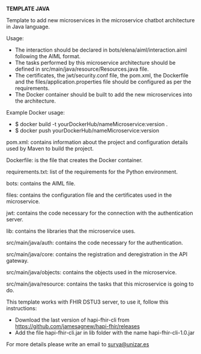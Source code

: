 **TEMPLATE JAVA**

Template to add new microservices in the microservice chatbot architecture in Java language.

Usage:

- The interaction should be declared in bots/elena/aiml/interaction.aiml following the AIML format.
- The tasks performed by this microservice architecture should be defined in src/main/java/resource/Resources.java file.
- The certificates, the jwt/security.conf file, the pom.xml, the Dockerfile and the files/application.properties file should be configured as per the requirements.
- The Docker container should be built to add the new microservices into the architecture.

Example Docker usage:

- $ docker build -t yourDockerHub/nameMicroservice:version .
- $ docker push yourDockerHub/nameMicroservice:version

pom.xml: contains information about the project and configuration details used by Maven to build the project.

Dockerfile: is the file that creates the Docker container.

requirements.txt: list of the requirements for the Python environment.

bots: contains the AIML file.

files: contains the configuration file and the certificates used in the microservice.

jwt: contains the code necessary for the connection with the authentication server.

lib: contains the libraries that the microservice uses.

src/main/java/auth: contains the code necessary for the authentication.

src/main/java/core: contains the registration and deregistration in the API gateway.

src/main/java/objects: contains the objects used in the microservice.

src/main/java/resource: contains the tasks that this microservice is going to do.

This template works with FHIR DSTU3 server, to use it, follow this instructions:

- Download the last version of hapi-fhir-cli from https://github.com/jamesagnew/hapi-fhir/releases 
- Add the file hapi-fhir-cli.jar in lib folder with the name hapi-fhir-cli-1.0.jar

For more details please write an email to surya@unizar.es